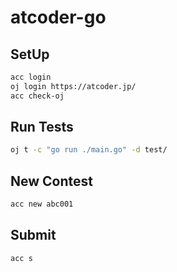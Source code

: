 # atcoder-go

## SetUp
```sh
acc login
oj login https://atcoder.jp/
acc check-oj
```

## Run Tests
```sh
oj t -c "go run ./main.go" -d test/
```

## New Contest
```sh
acc new abc001
```

## Submit
```sh
acc s
```
